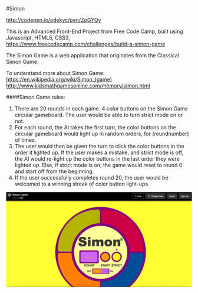 #Simon

http://codepen.io/odekyc/pen/ZpGYQy

This is an Advanced Front-End Project from Free Code Camp, built using Javascript, HTML5, CSS3, https://www.freecodecamp.com/challenges/build-a-simon-game

The Simon Game is a web application that originates from the Classical Simon Game. 

To understand more about Simon Game:
<br />
https://en.wikipedia.org/wiki/Simon_(game)
<br />
http://www.kidsmathgamesonline.com/memory/simon.html

####Simon Game rules:
1. There are 20 rounds in each game. 4 color buttons on the Simon Game circular gameboard. The user would be able to turn strict mode on or not. 
2. For each round, the AI takes the first turn, the color buttons on the circular gameboard would light up in random orders, for (roundnumber) of times.
3. The user would then be given the turn to click the color buttons in the order it lighted up. If the user makes a mistake, and strict mode is off, the AI would re-light up the color buttons in the last order they were lighted up. Else, if strict mode is on, the game would reset to round 0 and start off from the beginning.
4. If the user successfully completes round 20, the user would be welcomed to a winning streak of color button light-ups. 

![Simon](https://github.com/odekyc/Front_End/blob/master/Simon/simon.png)

